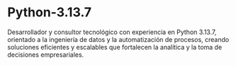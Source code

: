 # Python-3.13.7
Desarrollador y consultor tecnológico con experiencia en Python 3.13.7, orientado a la ingeniería de datos y la automatización de procesos, creando soluciones eficientes y escalables que fortalecen la analítica y la toma de decisiones empresariales.
